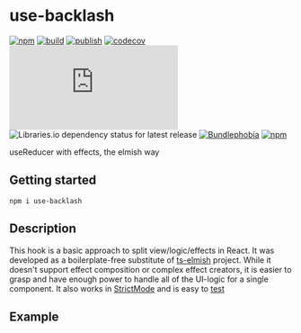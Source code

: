 # use-backlash

[![npm](https://img.shields.io/npm/v/use-backlash)](https://npm.im/use-backlash)
[![build](https://github.com/iyegoroff/use-backlash/workflows/build/badge.svg)](https://github.com/iyegoroff/use-backlash/actions/workflows/build.yml)
[![publish](https://github.com/iyegoroff/use-backlash/workflows/publish/badge.svg)](https://github.com/iyegoroff/use-backlash/actions/workflows/publish.yml)
[![codecov](https://codecov.io/gh/iyegoroff/use-backlash/branch/main/graph/badge.svg?token=YC314L3ZF7)](https://codecov.io/gh/iyegoroff/use-backlash)
[![Type Coverage](https://img.shields.io/badge/dynamic/json.svg?label=type-coverage&prefix=%E2%89%A5&suffix=%&query=$.typeCoverage.atLeast&uri=https%3A%2F%2Fraw.githubusercontent.com%2Fiyegoroff%2Fts-railway%2Fmain%2Fpackage.json)](https://github.com/plantain-00/type-coverage)
![Libraries.io dependency status for latest release](https://img.shields.io/librariesio/release/npm/use-backlash)
[![Bundlephobia](https://img.shields.io/bundlephobia/minzip/use-backlash?label=min+gzip)](https://bundlephobia.com/package/use-backlash)
[![npm](https://img.shields.io/npm/l/use-backlash.svg?t=1495378566926)](https://www.npmjs.com/package/use-backlash)

useReducer with effects, the elmish way

## Getting started

```
npm i use-backlash
```

## Description

This hook is a basic approach to split view/logic/effects in React. It was developed as a boilerplate-free substitute of [ts-elmish](https://github.com/iyegoroff/ts-elmish) project. While it doesn't support effect composition or complex effect creators, it is easier to grasp and have enough power to handle all of the UI-logic for a single component. It also works in [StrictMode](https://reactjs.org/docs/strict-mode.html) and is easy to [test](test/index.spec.tsx#L362-L378)

## Example

```ts

```
